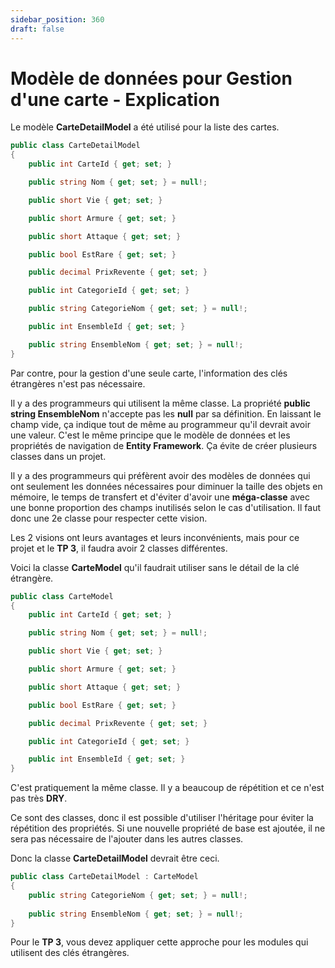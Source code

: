 ```yaml
---
sidebar_position: 360
draft: false
---
```



<!-- ****** est-ce pertinent???  ***** -->
# Modèle de données pour Gestion d'une carte - Explication

Le modèle **CarteDetailModel** a été utilisé pour la liste des cartes.

```csharp showLineNumbers title="NE PAS COPIER"
public class CarteDetailModel
{
    public int CarteId { get; set; }

    public string Nom { get; set; } = null!;

    public short Vie { get; set; }

    public short Armure { get; set; }

    public short Attaque { get; set; }

    public bool EstRare { get; set; }

    public decimal PrixRevente { get; set; }

    public int CategorieId { get; set; }

    public string CategorieNom { get; set; } = null!;

    public int EnsembleId { get; set; }

    public string EnsembleNom { get; set; } = null!;
}
```

Par contre, pour la gestion d'une seule carte, l'information des clés étrangères n'est pas nécessaire. 

Il y a des programmeurs qui utilisent la même classe. La propriété **public string EnsembleNom** n'accepte pas les **null** par sa définition. En laissant le champ vide, ça indique tout de même au programmeur qu'il devrait avoir une valeur. C'est le même principe que le modèle de données et les propriétés de navigation de **Entity Framework**. Ça évite de créer plusieurs classes dans un projet.

Il y a des programmeurs qui préfèrent avoir des modèles de données qui ont seulement les données nécessaires pour diminuer la taille des objets en mémoire, le temps de transfert et d'éviter d'avoir une **méga-classe** avec une bonne proportion des champs inutilisés selon le cas d'utilisation. Il faut donc une 2e classe pour respecter cette vision.

Les 2 visions ont leurs avantages et leurs inconvénients, mais pour ce projet et le **TP 3**, il faudra avoir 2 classes différentes.

Voici la classe **CarteModel** qu'il faudrait utiliser sans le détail de la clé étrangère.

```csharp showLineNumbers
public class CarteModel
{
    public int CarteId { get; set; }

    public string Nom { get; set; } = null!;

    public short Vie { get; set; }

    public short Armure { get; set; }

    public short Attaque { get; set; }

    public bool EstRare { get; set; }

    public decimal PrixRevente { get; set; }

    public int CategorieId { get; set; }

    public int EnsembleId { get; set; }
}
```

C'est pratiquement la même classe. Il y a beaucoup de répétition et ce n'est pas très **DRY**.

Ce sont des classes, donc il est possible d'utiliser l'héritage pour éviter la répétition des propriétés. Si une nouvelle propriété de base est ajoutée, il ne sera pas nécessaire de l'ajouter dans les autres classes.

Donc la classe **CarteDetailModel** devrait être ceci.

```csharp showLineNumbers
public class CarteDetailModel : CarteModel
{    
    public string CategorieNom { get; set; } = null!;
    
    public string EnsembleNom { get; set; } = null!;
}
```

Pour le **TP 3**, vous devez appliquer cette approche pour les modules qui utilisent des clés étrangères.
